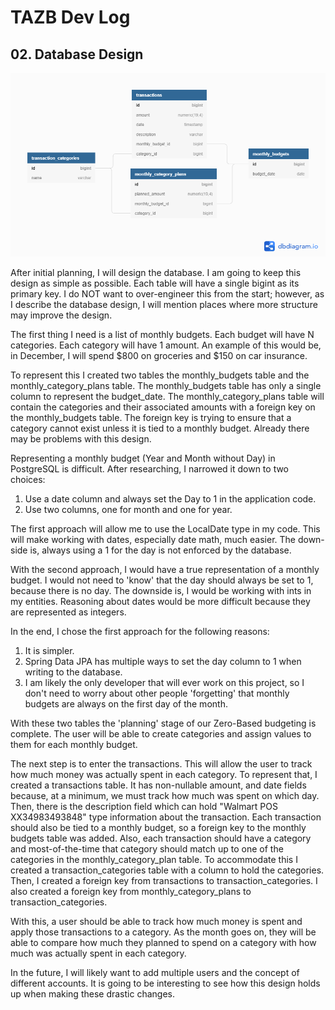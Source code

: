 # TAZB Dev Log

## 02. Database Design

![DatabaseDesignDiagram](images/InitialDatabaseDesign.png)

After initial planning, I will design the database. I am going to keep this design as simple as possible. Each table
will have a single bigint as its primary key. I do NOT want to over-engineer this from the start; however, as I describe
the database design, I will mention places where more structure may improve the design.

The first thing I need is a list of monthly budgets. Each budget will have N categories. Each category will have 1
amount. An example of this would be, in December, I will spend $800 on groceries and $150 on car insurance. 

To represent this I created two tables the monthly_budgets table and the monthly_category_plans table. The
monthly_budgets table has only a single column to represent the budget_date. The monthly_category_plans table will
contain the categories and their associated amounts with a foreign key on the monthly_budgets table. The foreign key is
trying to ensure that a category cannot exist unless it is tied to a monthly budget. Already there may be problems with
this design. 

Representing a monthly budget (Year and Month without Day) in PostgreSQL is difficult. After researching, I narrowed it
down to two choices:

1. Use a date column and always set the Day to 1 in the application code.
1. Use two columns, one for month and one for year.

The first approach will allow me to use the LocalDate type in my code. This will make working with dates, especially
date math, much easier. The down-side is, always using a 1 for the day is not enforced by the database.

With the second approach, I would have a true representation of a monthly budget. I would not need to 'know' that the
day should always be set to 1, because there is no day. The downside is, I would be working with ints in my entities.
Reasoning about dates would be more difficult because they are represented as integers.

In the end, I chose the first approach for the following reasons:

1. It is simpler.
1. Spring Data JPA has multiple ways to set the day column to 1 when writing to the database.
1. I am likely the only developer that will ever work on this project, so I don't need to worry about other people
   'forgetting' that monthly budgets are always on the first day of the month.

With these two tables the 'planning' stage of our Zero-Based budgeting is complete. The user will be able to create
categories and assign values to them for each monthly budget.

The next step is to enter the transactions. This will allow the user to track how much money was actually spent in each
category. To represent that, I created a transactions table. It has non-nullable amount, and date fields because, at a
minimum, we must track how much was spent on which day. Then, there is the description field which can hold "Walmart POS
XX34983493848" type information about the transaction. Each transaction should also be tied to a monthly budget, so a
foreign key to the monthly budgets table was added. Also, each transaction should have a category and most-of-the-time
that category should match up to one of the categories in the monthly_category_plan table. To accommodate this I created
a transaction_categories table with a column to hold the categories. Then, I created a foreign key from transactions to
transaction_categories. I also created a foreign key from monthly_category_plans to transaction_categories. 

With this, a user should be able to track how much money is spent and apply those transactions to a category. As the
month goes on, they will be able to compare how much they planned to spend on a category with how much was actually
spent in each category.

In the future, I will likely want to add multiple users and the concept of different accounts. It is going to be
interesting to see how this design holds up when making these drastic changes.
